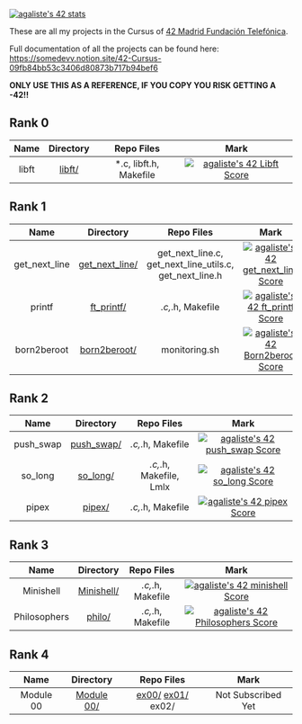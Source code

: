 [![agaliste's 42 stats](https://badge42.vercel.app/api/v2/cl4912ys5011709jxmyk6gwno/stats?cursusId=21&coalitionId=66)](https://github.com/JaeSeoKim/badge42)

These are all my projects in the Cursus of [42 Madrid Fundación Telefónica](https://www.42madrid.com/).

Full documentation of all the projects can be found here: <https://somedevv.notion.site/42-Cursus-09fb84bb53c3406d80873b717b94bef6>

**ONLY USE THIS AS A REFERENCE, IF YOU COPY YOU RISK GETTING A -42!!**

## Rank 0

|   Name    | Directory | Repo Files | Mark |
|:-----------------------------------:|:------------------:|:--------------:|:--------------:|
libft        | [libft/](https://github.com/somedevv/libft)  | *.c, libft.h, Makefile | [![agaliste's 42 Libft Score](https://badge42.vercel.app/api/v2/cl4912ys5011709jxmyk6gwno/project/2074299)](https://github.com/JaeSeoKim/badge42) |

## Rank 1

|   Name    | Directory | Repo Files | Mark |
|:-----------------------------------:|:------------------:|:--------------:|:--------------:|
get_next_line        | [get_next_line/](https://github.com/somedevv/get_next_line)  | get_next_line.c, get_next_line_utils.c, get_next_line.h | [![agaliste's 42 get_next_line Score](https://badge42.vercel.app/api/v2/cl4912ys5011709jxmyk6gwno/project/2095548)](https://github.com/JaeSeoKim/badge42) |
printf        | [ft_printf/](https://github.com/somedevv/ft_printf)  | *.c,*.h, Makefile | [![agaliste's 42 ft_printf Score](https://badge42.vercel.app/api/v2/cl4912ys5011709jxmyk6gwno/project/2292522)](https://github.com/JaeSeoKim/badge42) |
born2beroot        | [born2beroot/](https://github.com/somedevv/born2beroot)  | monitoring.sh | [![agaliste's 42 Born2beroot Score](https://badge42.vercel.app/api/v2/cl4912ys5011709jxmyk6gwno/project/2289125)](https://github.com/JaeSeoKim/badge42) |

## Rank 2

|   Name    | Directory | Repo Files | Mark |
|:-----------------------------------:|:------------------:|:--------------:|:--------------:|
push_swap | [push_swap/](https://github.com/somedevv/push_swap) | *.c,*.h, Makefile | [![agaliste's 42 push_swap Score](https://badge42.vercel.app/api/v2/cl4912ys5011709jxmyk6gwno/project/2413717)](https://github.com/JaeSeoKim/badge42) |
so_long | [so_long/](https://github.com/somedevv/so_long) | *.c,*.h, Makefile, Lmlx | [![agaliste's 42 so_long Score](https://badge42.vercel.app/api/v2/cl4912ys5011709jxmyk6gwno/project/2411242)](https://github.com/JaeSeoKim/badge42) |
pipex | [pipex/](https://github.com/somedevv/pipex) | *.c,*.h, Makefile | [![agaliste's 42 pipex Score](https://badge42.vercel.app/api/v2/cl4912ys5011709jxmyk6gwno/project/2411374)](https://github.com/JaeSeoKim/badge42) |

## Rank 3

|   Name    | Directory | Repo Files | Mark |
|:-----------------------------------:|:------------------:|:--------------:|:--------------:|
Minishell | [Minishell/](https://github.com/42madorna/42_Minishell) | *.c,*.h, Makefile | [![agaliste's 42 minishell Score](https://badge42.vercel.app/api/v2/cl4912ys5011709jxmyk6gwno/project/2517630)](https://github.com/JaeSeoKim/badge42) |
Philosophers | [philo/](https://github.com/some42/philo) | *.c,*.h, Makefile | [![agaliste's 42 Philosophers Score](https://badge42.vercel.app/api/v2/cl4912ys5011709jxmyk6gwno/project/2518347)](https://github.com/JaeSeoKim/badge42) |

## Rank 4

|   Name    | Directory | Repo Files | Mark |
|:-----------------------------------:|:------------------:|:--------------:|:--------------:|
|Module 00        | [Module 00/](https://github.com/somedevv/CPP_Module_00)  | [ex00/](https://github.com/somedevv/CPP_Module_00/tree/master/ex00) [ex01/](https://github.com/somedevv/CPP_Module_00/tree/master/ex01) ex02/ | Not Subscribed Yet |
